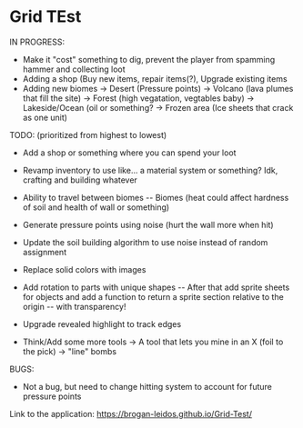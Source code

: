 # Grid TEst

IN PROGRESS:
 - Make it "cost" something to dig, prevent the player from spamming hammer and collecting loot
 - Adding a shop (Buy new items, repair items(?), Upgrade existing items
 - Adding new biomes
   -> Desert (Pressure points)
   -> Volcano (lava plumes that fill the site)
   -> Forest (high vegatation, vegtables baby)
   -> Lakeside/Ocean (oil or something?
   -> Frozen area (Ice sheets that crack as one unit)

TODO: (prioritized from highest to lowest)
 - Add a shop or something where you can spend your loot
 - Revamp inventory to use like... a material system or something? Idk, crafting and building whatever

 - Ability to travel between biomes
   -- Biomes (heat could affect hardness of soil and health of wall or something) 
 - Generate pressure points using noise (hurt the wall more when hit)
 - Update the soil building algorithm to use noise instead of random assignment

 - Replace solid colors with images
 - Add rotation to parts with unique shapes
   -- After that add sprite sheets for objects and add a function to return a sprite section relative to the origin
   -- with transparency!
 - Upgrade revealed highlight to track edges
 - Think/Add some more tools
   -> A tool that lets you mine in an X (foil to the pick)
   -> "line" bombs

BUGS:
 - Not a bug, but need to change hitting system to account for future pressure points



Link to the application:
https://brogan-leidos.github.io/Grid-Test/
